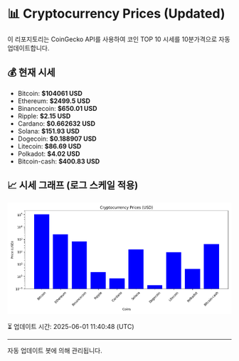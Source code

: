 
# 📊 Cryptocurrency Prices (Updated)

이 리포지토리는 CoinGecko API를 사용하여 코인 TOP 10 시세를 10분가격으로 자동 업데이트합니다.

## 💰 현재 시세
- Bitcoin: **$104061 USD**
- Ethereum: **$2499.5 USD**
- Binancecoin: **$650.01 USD**
- Ripple: **$2.15 USD**
- Cardano: **$0.662632 USD**
- Solana: **$151.93 USD**
- Dogecoin: **$0.188907 USD**
- Litecoin: **$86.69 USD**
- Polkadot: **$4.02 USD**
- Bitcoin-cash: **$400.83 USD**

## 📈 시세 그래프 (로그 스케일 적용)
![Crypto Prices](crypto_prices.png)

⏳ 업데이트 시간: 2025-06-01 11:40:48 (UTC)

---
자동 업데이트 봇에 의해 관리됩니다.

